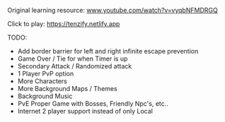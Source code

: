 Original learning resource: www.youtube.com/watch?v=vyqbNFMDRGQ

Click to play: https://tenzify.netlify.app


TODO:
 - Add border barrier for left and right infinite escape prevention
 - Game Over / Tie for when Timer is up
 - Secondary Attack / Randomized attack
 - 1 Player PvP option
 - More Characters
 - More Background Maps / Themes
 - Background Music
 - PvE Proper Game with Bosses, Friendly Npc's, etc..
 - Internet 2 player support instead of only Local 
